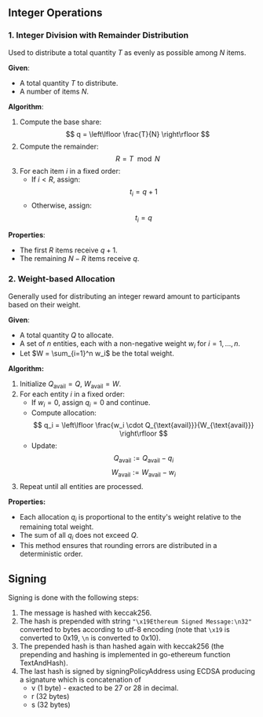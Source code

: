 
## Integer Operations

### 1. Integer Division with Remainder Distribution

Used to distribute a total quantity $T$ as evenly as possible among $N$ items.

**Given**:
- A total quantity $T$ to distribute.
- A number of items $N$.

**Algorithm**:
1. Compute the base share:
   $$
   q = \left\lfloor \frac{T}{N} \right\rfloor
   $$
2. Compute the remainder:
   $$
   R = T \mod N
   $$
3. For each item $i$ in a fixed order:
   - If $i < R$, assign:
     $$
     t_i = q + 1
     $$
   - Otherwise, assign:
     $$
     t_i = q
     $$

**Properties**:
- The first $R$ items receive $q + 1$.
- The remaining $N - R$ items receive $q$.

### 2. Weight-based Allocation

Generally used for distributing an integer reward amount to participants based on their weight.

**Given**:
- A total quantity $Q$ to allocate.
- A set of $n$ entities, each with a non-negative weight $w_i$ for $i = 1, \ldots, n$.
- Let $W = \sum_{i=1}^n w_i$ be the total weight.

**Algorithm:**

1. Initialize $Q_{\text{avail}} = Q$, $W_{\text{avail}} = W$.
2. For each entity $i$ in a fixed order:
    - If $w_i = 0$, assign $q_i = 0$ and continue.
    - Compute allocation:
      $$
      q_i = \left\lfloor \frac{w_i \cdot Q_{\text{avail}}}{W_{\text{avail}}} \right\rfloor
      $$
    - Update:
      $$
      Q_{\text{avail}} := Q_{\text{avail}} - q_i
      $$
      $$
      W_{\text{avail}} := W_{\text{avail}} - w_i
      $$
3. Repeat until all entities are processed.

**Properties:**
- Each allocation $q_i$ is proportional to the entity's weight relative to the remaining total weight.
- The sum of all $q_i$ does not exceed $Q$.
- This method ensures that rounding errors are distributed in a deterministic order.

## Signing

Signing is done with the following steps:

1. The message is hashed with keccak256.
2. The hash is prepended with string
   `"\x19Ethereum Signed Message:\n32"`
   converted to bytes according to utf-8 encoding (note that `\x19` is converted to 0x19, `\n` is converted to 0x10).
3. The prepended hash is than hashed again with keccak256 (the prepending and hashing is implemented in go-ethereum function TextAndHash).
4. The last hash is signed by signingPolicyAddress using ECDSA producing a signature which is concatenation of
   - v (1 byte) - exacted to be $27$ or $28$ in decimal.
   - r (32 bytes)
   - s (32 bytes)